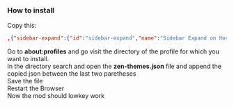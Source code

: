 ### How to install
Copy this:
```json
,{"sidebar-expand":{"id":"sidebar-expand","name":"Sidebar Expand on Hover","description":"Readds the expand on hover feature to zen with a few extra features","homepage":"https://github.com/Hendriksons/zen-mods/tree/main/sidebar-expand-on-hover","style":"https://raw.githubusercontent.com/Hendriksons/zen-mods/refs/heads/main/sidebar-expand-on-hover/chrome.css","readme":"https://raw.githubusercontent.com/Hendriksons/zen-mods/refs/heads/main/sidebar-expand-on-hover/README.md","image":"https://raw.githubusercontent.com/Hendriksons/zen-mods/refs/heads/main/sidebar-expand-on-hover/screenshot.png","author":"Hendriksons  & Uriel","version":"1.2.7","tags":[],"createdAt":"2024-12-10","updatedAt":"2025-06-26","preferences":"https://raw.githubusercontent.com/Hendriksons/zen-mods/refs/heads/main/sidebar-expand-on-hover/preferences.json","enabled":true}}
```
Go to **about:profiles** and go visit the directory of the profile for which you want to install. \
In the directory search and open the **zen-themes.json** file and append the copied json between the last two paretheses\
Save the file\
Restart the Browser\
Now the mod should lowkey work
